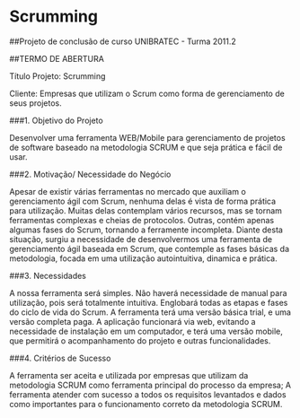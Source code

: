 Scrumming
=========

##Projeto de conclusão de curso UNIBRATEC - Turma 2011.2

##TERMO DE ABERTURA

Título Projeto: Scrumming

Cliente: Empresas que utilizam o Scrum como forma de gerenciamento de seus projetos.

###1. Objetivo do Projeto

Desenvolver uma ferramenta WEB/Mobile para gerenciamento de projetos de software baseado na metodologia SCRUM e que seja prática e fácil de usar.

###2. Motivação/ Necessidade do Negócio

Apesar de existir várias ferramentas no mercado que auxiliam o gerenciamento ágil com Scrum, nenhuma delas é vista de forma prática para utilização. Muitas delas contemplam vários recursos, mas se tornam ferramentas complexas e cheias de protocolos. Outras, contém apenas algumas fases do Scrum, tornando a ferramente incompleta. Diante desta situação, surgiu a necessidade de desenvolvermos uma ferramenta de gerenciamento ágil baseada em Scrum, que contemple as fases básicas da metodologia, focada em uma utilização autointuitiva, dinamica e prática.

###3. Necessidades

A nossa ferramenta será simples. Não haverá necessidade de manual para utilização, pois será totalmente intuitiva. 
Englobará todas as etapas e fases do ciclo de vida do Scrum. A ferramenta terá uma versão básica trial, e uma versão completa paga. A aplicação funcionará via web, evitando a necessidade de instalação em um computador, e terá uma versão mobile, que permitirá o acompanhamento do projeto e outras funcionalidades.

###4. Critérios de Sucesso

A ferramenta ser aceita e utilizada por empresas que utilizam da metodologia SCRUM como ferramenta principal do processo da empresa;
A ferramenta atender com sucesso a todos os requisitos levantados e dados como importantes para o funcionamento correto da metodologia SCRUM.
